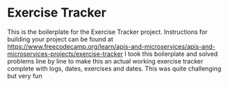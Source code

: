 # Exercise Tracker

This is the boilerplate for the Exercise Tracker project. Instructions for building your project can be found at https://www.freecodecamp.org/learn/apis-and-microservices/apis-and-microservices-projects/exercise-tracker
I took this boilerplate and solved problems line by line to make this an actual working exercise tracker complete with logs, dates, exercises and dates. This was quite challenging but very fun 